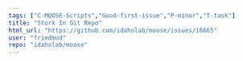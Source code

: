 ```yaml
---
tags: ["C-MOOSE-Scripts","Good-first-issue","P-minor","T-task"]
title: "Stork In Git Repo"
html_url: "https://github.com/idaholab/moose/issues/16665"
user: "friedmud"
repo: "idaholab/moose"
---
```


